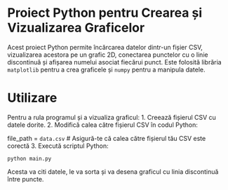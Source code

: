 # Proiect Python pentru Crearea și Vizualizarea Graficelor

Acest proiect Python permite încărcarea datelor dintr-un fișier CSV, vizualizarea acestora pe un grafic 2D, conectarea punctelor cu o linie discontinuă și afișarea numelui asociat fiecărui punct. Este folosită librăria `matplotlib` pentru a crea graficele și `numpy` pentru a manipula datele.

# Utilizare

Pentru a rula programul și a vizualiza graficul:
    1.	Creează fișierul CSV cu datele dorite.
    2.	Modifică calea către fișierul CSV în codul Python:

file_path = `data.csv`  # Asigură-te că calea către fișierul tău CSV este corectă
    3.	Execută scriptul Python:

``` 
python main.py
```

Acesta va citi datele, le va sorta și va desena graficul cu linia discontinuă între puncte.